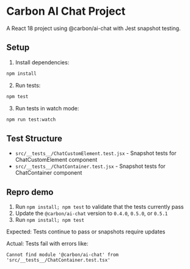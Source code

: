 # Carbon AI Chat Project

A React 18 project using @carbon/ai-chat with Jest snapshot testing.

## Setup

1. Install dependencies:
```bash
npm install
```

2. Run tests:
```bash
npm test
```

3. Run tests in watch mode:
```bash
npm run test:watch
```

## Test Structure

- `src/__tests__/ChatCustomElement.test.jsx` - Snapshot tests for ChatCustomElement component
- `src/__tests__/ChatContainer.test.jsx` - Snapshot tests for ChatContainer component

## Repro demo

1. Run `npm install; npm test` to validate that the tests currently pass
2. Update the `@carbon/ai-chat` version to `0.4.0`, `0.5.0`, or `0.5.1`
3. Run `npm install; npm test`

Expected: Tests continue to pass or snapshots require updates

Actual: Tests fail with errors like:
```
Cannot find module '@carbon/ai-chat' from 'src/__tests__/ChatContainer.test.tsx'
```
